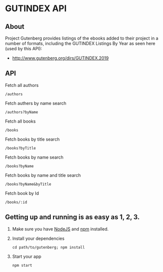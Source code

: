 # GUTINDEX API

## About

Project Gutenberg provides listings of the ebooks added to their project in a number of formats, including the GUTINDEX Listings By Year as seen here (used by this API):

* http://www.gutenberg.org/dirs/GUTINDEX.2019

## API

Fetch all authors

```
/authors
```
Fetch authers by name search
```
/authors?byName
```
Fetch all books
```
/books
```
Fetch books by title search
```
/books?byTitle
```
Fetch books by name search
```
/books?byName
```
Fetch books by name and title search
```
/books?byName&byTitle
```
Fetch book by Id
```
/books/:id
```

## Getting up and running is as easy as 1, 2, 3.

1. Make sure you have [NodeJS](https://nodejs.org/) and [npm](https://www.npmjs.com/) installed.
2. Install your dependencies
    
    ```
    cd path/to/gutenberg; npm install
    ```

3. Start your app
    
    ```
    npm start
    ```
